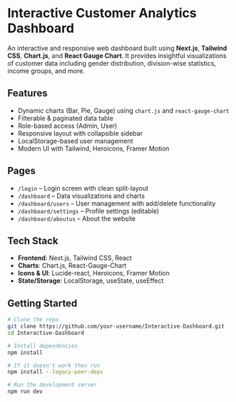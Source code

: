#  Interactive Customer Analytics Dashboard

An interactive and responsive web dashboard built using **Next.js**, **Tailwind CSS**, **Chart.js**, and **React Gauge Chart**. It provides insightful visualizations of customer data including gender distribution, division-wise statistics, income groups, and more.

##  Features

-  Dynamic charts (Bar, Pie, Gauge) using `chart.js` and `react-gauge-chart`
-  Filterable & paginated data table
-  Role-based access (Admin, User)
-  Responsive layout with collapsible sidebar
-  LocalStorage-based user management
-  Modern UI with Tailwind, Heroicons, Framer Motion

##  Pages

- `/login` – Login screen with clean split-layout
- `/dashboard` – Data visualizations and charts
- `/dashboard/users` – User management with add/delete functionality
- `/dashboard/settings` – Profile settings (editable)
-  `/dashboard/aboutus` – About the website

## Tech Stack

- **Frontend**: Next.js, Tailwind CSS, React
- **Charts**: Chart.js, React-Gauge-Chart
- **Icons & UI**: Lucide-react, Heroicons, Framer Motion
- **State/Storage**: LocalStorage, useState, useEffect

## Getting Started

```bash
# Clone the repo
git clone https://github.com/your-username/Interactive-Dashboard.git
cd Interactive-Dashboard

# Install dependencies
npm install

# If it doesn't work then run
npm install --legacy-peer-deps

# Run the development server
npm run dev
